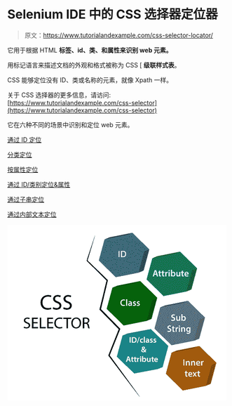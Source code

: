 # Selenium IDE 中的 CSS 选择器定位器

> 原文：<https://www.tutorialandexample.com/css-selector-locator/>

它用于根据 HTML **标签、id、类、**和**属性来识别 web 元素。**

用标记语言来描述文档的外观和格式被称为 CSS [ **级联样式表**。

CSS 能够定位没有 ID、类或名称的元素，就像 Xpath 一样。

关于 CSS 选择器的更多信息，请访问:[https://www.tutorialandexample.com/css-selector](https://www.tutorialandexample.com/css-selector)

它在六种不同的场景中识别和定位 web 元素。

[通过 ID 定位](https://www.tutorialandexample.com/css-selector-id/)

[分类定位](https://www.tutorialandexample.com/css-selector-class/)

[按属性定位](https://www.tutorialandexample.com/css-selector-attribute/)

[通过 ID/类别定位&属性](https://www.tutorialandexample.com/css-selector-id-class-and-attribute/)

[通过子串定位](https://www.tutorialandexample.com/css-selector-sub-string/)

[通过内部文本定位](https://www.tutorialandexample.com/css-selector-inner-text/)

![CSS SELECTOR LOCATOR](img/578f16ac51dd560caa2577537cdbdc26.png)